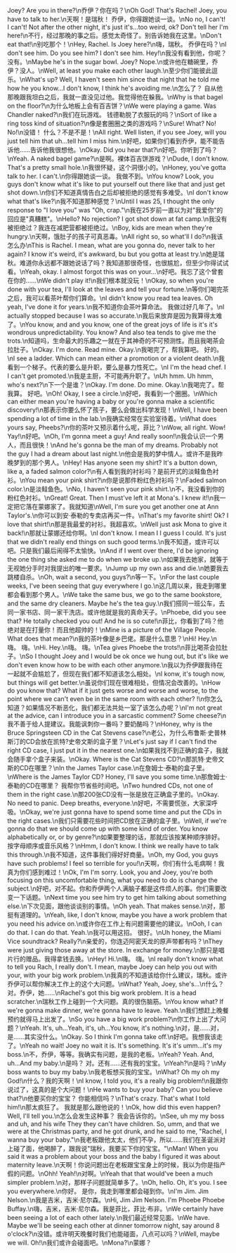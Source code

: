 Joey? Are you in there?\n乔伊？你在吗？\nOh God! That's Rachel! Joey, you have to talk to her.\n天啊！是瑞秋！ 乔伊，你得跟她谈一谈。\nNo no, I can't! I can't! Not after the other night, it's just it's...too weird, ok? Don't tell her I'm here!\n不行，经过那晚的事之后。感觉太奇怪了。别告诉她我在这里。\nDon't eat that!\n别吃那个！\nHey, Rachel. Is Joey here?\n嗨，瑞秋。 乔伊在吗？\nI don't see him. Do you see him? I don't see him. Hey!\n我没有看到他，你呢？ 没有。\nMaybe he's in the sugar bowl. Joey? Nope.\n或许他在糖碗里，乔伊？没人。\nWell, at least you make each other laugh.\n至少你们能彼此逗乐。\nWhat's up? Well, I haven't seen him since that night that he told me how he you know...I don't know, I think he's avoiding me.\n怎么了？ 自从他那晚跟我坦白之后，我就一直没见过他。我觉得他在躲我。\nWhy is that bagel on the floor?\n为什么地板上会有百吉饼？\nWe were playing a game. Was Chandler naked?\n我们在玩游戏。 钱德勒脱了衣服玩的吗？\nSort of like a ring toss kind of situation?\n像是套圈圈之类的游戏吗？\nSure! What? No! No!\n没错！ 什么？不是不是！\nAll right. Well listen, if you see Joey, will you just tell him that uh...tell him I miss him.\n好吧，如果你们看到乔伊，能不能告诉他……告诉他我很想他。\nOkay. Did you hear that?\n好吧。你听到了吗？\nYeah. A naked bagel game?\n是啊。裸体百吉饼游戏？\nDude, I don't know. That's a pretty small hole.\n我很怀疑，这个洞很小的。\nHoney, you've gotta talk to her. I can't.\n你得跟她谈一谈。 我做不到。\nYou know? Look, you guys don't know what it's like to put yourself out there like that and just get shot down.\n你们不知道真情告白之后却被拒绝的感觉有多难受。\nI don't know what that's like?\n我不知道那种感觉？\nUntil I was 25, I thought the only response to "I love you" was "Oh, crap."\n我在25岁前一直以为对"我爱你"的回应是"真糟糕"。\nHello? No rejection? I got shot down at fat camp.\n我没有被拒绝过？我连在减肥营都被拒绝过。\nBoy, kids are mean when they're hungry.\n天啊，饿肚子的孩子可真恶毒。\nAll right so, so what'll I do?\n我该怎么办\nThis is Rachel. I mean, what are you gonna do, never talk to her again? I know it's weird, it's awkward, bu but you gotta at least try.\n她是瑞秋。难道你永远都不跟她说话了吗？我知道那很奇怪，也很尴尬，但至少你得试试看。\nYeah, okay. I almost forgot this was on your...\n好吧。我忘了这个曾套在你的……\nWe didn't play it!\n我们根本就没玩！\nOkay, so when you're done with your tea, I'll look at the leaves and tell your fortune.\n等你们喝完茶之后，我可以看茶叶帮你们算命。\nI didn't know you read tea leaves. Oh yeah, I've done it for years.\n我不知道你会茶叶算命法。 我做过好几年了。\nI actually stopped because I was so accurate.\n我后来放弃是因为我算得太难了。\nYou know, and and you know, one of the great joys of life is it's it's wondrous unpredictability. You know? And also tea tends to give me the trots.\n知道吗，生命最大的乐趣之一就在于其神奇的不可预测性。而且我喝茶会拉肚子。\nOkay. I'm done. Read mine. Okay.\n我喝完了，帮我算吧。 好的。\nI see a ladder. Which can mean either a promotion or a violent death.\n我看到一个梯子。代表的要么是升职，要么是暴力性死亡。\nI I'm the head chef. I I can't get promoted.\n我是主厨，不可能再升职了。\nUh hmm. Uh hmm, who's next?\n下一个是谁？\nOkay. I'm done. Do mine. Okay.\n我喝完了。帮我算。 好吧。\nOh! Okay, I see a circle.\n好吧，我看到一个圈圈。\nWhich can either mean you're having a baby or you're gonna make a scientific discovery!\n那表示你要么怀了孩子，要么会做出科学发现！\nWell, I have been spending a lot of time in the lab.\n我确实经常在实验室待着。\nWhat does yours say, Pheebs?\n你的茶叶又预示着什么呢，菲比？\nWow, all right. Wow! Yay!\n好吧。\nOh, I'm gonna meet a guy! And really soon!\n我会认识一个男人，而且很快！\nAnd he's gonna be the man of my dreams. Probably not the guy I had a dream about last night.\n他会是我的梦中情人。或许不是我昨晚梦到的那个男人。\nHey! Has anyone seen my shirt? It's a button down, like a, a faded salmon color?\n有人看到我的衬衫吗？是前开式的淡鲑鱼色衬衫。\nYou mean your pink shirt?\n你是说那件粉红色衬衫吗？\nFaded salmon color.\n是淡鲑鱼色。\nNo, I haven't seen your pink shirt.\n不，我没看到你的粉红色衬衫。\nGreat! Great. Then I must've left it at Mona's. I knew it!\n我一定把它落在蒙娜家了。我就知道\nWell, I'm sure you get another one at Ann Taylor's.\n你可以到安·泰勒的专卖店再买一件。\nThat's my favorite shirt! Ok? I love that shirt!\n那是我最爱的衬衫。我超喜欢。\nWell just ask Mona to give it back!\n那就让蒙娜还给你啊。\nI don't know. I mean I I guess I could. It's just that we didn't really end things on such good terms.\n我不知道，或许可以吧。只是我们最后闹得不太愉快。\nAnd if I went over there, I'd be ignoring the one thing she asked me to do when we broke up.\n如果我去她家，就等于无视她分手时对我提出的唯一要求。\nJump up my own ass and die.\n她要我去跳楼自杀。\nOh, wait a second, you guys?\n等一下。\nFor the last couple weeks, I've been seeing that guy everywhere I go.\n这几周以来，我走到哪里都会看到那个男人。\nWe take the same bus, we go to the same bookstore, and the same dry cleaners. Maybe he's the tea guy.\n我们搭同一班公车，去同一家书店、同一家干洗店。或许他就是我的真命天子。\nPhoebe, did you see that? He totally checked you out! And he is so cute!\n菲比，你看到了吗？他绝对是在打量你！而且他超帅的！\nMine is a picture of the Village People. What does that mean?\n我的茶叶像是乡巴佬。那是什么意思？\nHi! Hey.\n嗨。 嗨。\nHi. Hey.\n嗨。 嗨。\nTea gives Phoebe the trots!\n菲比喝茶会拉肚子。\nSo I thought Joey and I would be ok once we hung out, but it's like we don't even know how to be with each other anymore.\n我以为乔伊跟我待在一起就不会尴尬了，但现在我们都不知道该怎么相处。\nI konw, it's tough now, but things will get better.\n虽说你们现在很难相处，但情况会改善的。\nHow do you know that? What if it just gets worse and worse and worse, to the point where we can't even be in the same room with each other? !\n你怎么知道？如果情况不断恶化，我们都无法共处一室了该怎么办呢？\nI'm not great at the advice, can I introduce you in a sarcastic comment? Some cheese?\n我不善于给人提建议。我能讽刺你一番吗？要奶酪吗？\nHoney, why is the Bruce Springsteen CD in the Cat Stevens case?\n老公，为什么布鲁斯·史普林斯汀的CD会放在凯特?史帝文斯的盒子里？\nLet's just say if I can't find the right CD case, I just put it in the nearest one.\n如果我找不到正确的盒子，我就会随手拿个盒子来装。\nOkay. Where is the Cat Stevens CD?\n那凯特·史帝文斯的CD在哪里？\nIn the James Taylor case.\n在詹姆士·泰勒的盒子里。\nWhere is the James Taylor CD? Honey, I'll save you some time.\n那詹姆士·泰勒的CD在哪里？ 我帮你节省些时间吧。\nTwo hundred CDs, not one of them in the right case.\n那200张CD没有一张是放在正确盒子里的。\nOkay. No need to panic. Deep breaths, everyone.\n好吧，不需要慌张，大家深呼吸。\nOkay, we're just gonna have to spend some time and put the CDs in the right cases.\n我们只需要花些时间把CD放在正确的盒子里。\nWell, if we're gonna do that we should come up with some kind of order. You know alphabetically or, or by genre?\n如果要整理的话，那就应该按某种顺序排好。按字母顺序或音乐风格？\nHmm, I don't know. I think we really have to talk this through.\n我不知道，这件事我们得好好商量。\nOh, my God, you guys have such problems! I feel so terrible for you!\n天啊，你们有什么毛病啊！我真为你们感到难过！\nOk, I'm I'm sorry. Look, you and Joey, you're both focusing on this uncomfortable thing, what you need to do is change the subject.\n好吧，对不起。你和乔伊两个人满脑子都是这件烦人的事。你们需要改变一下话题。\nNext time you see him try to get him talking about something else.\n下次见面，跟他谈谈别的事情。\nOh yeah. That makes sense.\n对，那挺有道理的。\nYeah, like, I don't know, maybe you have a work problem that you need his advice on.\n或许你在工作上有问题需要他的建议。\nOoh, I can do that. I can do that. Yeah.\n我可以用这招。 很好。\nUh honey, the Miami Vice soundtrack? Really?\n亲爱的，你连迈阿密天龙的原声带都有吗？\nThey were just giving those away at the store. In exchange for money.\n那只是唱片行的赠品。我得拿钱去换。\nHey! Hi.\n嗨。 嗨。\nI really don't know what to tell you Rach, I really don't. I mean, maybe Joey can help you out with your, with your big work problem.\n我真的不知道该给你什么建议，瑞秋。或许乔伊可以帮你解决工作上的这个大问题。\nWhat? Yeah, Joey, she's...\n什么？ 对。乔伊，她……\nRachel's got this big work problem. It is a head scratcher.\n瑞秋工作上碰到一个大问题。真的很伤脑筋。\nYou know what? If we're gonna make dinner, we're gonna have to leave. Yeah.\n我们想赶上晚餐预约就得马上出发了。\nSo you have a big work problem?\n你工作上出了大问题？\nYeah. It's, uh...Yeah, it's, uh...You know, it's nothing.\n对，是……对，是……其实没什么。\nOkay. So I think I'm gonna take off.\n好吧。我想我该走了。\nYeah no wait! Joey no wait it is. It's something. It's it's umm...it's my boss.\n不，乔伊，等等。我确实有问题，是我的老板。\nYeah? Yeah. And, uh...And my baby.\n是吗？ 对。还有……还有我的宝宝。\nYeah?\n是吗？\nMy boss wants to buy my baby.\n我老板想买我的宝宝。\nWhat? Oh my oh my God!\n什么？我的天啊！\nI know, I told you, it's a really big problem!\n我跟你说过了，这真的是个大问题！\nHe wants to buy your baby? Can you believe that?\n他要买你的宝宝？ 你能相信吗？\nThat's crazy. That's what I told him!\n那太疯狂了。 我就是那么跟他说的！\nOk, how did this even happen? Well, I'll tell you.\n怎么会发生这种事？ 我会告诉你的。\nSee, uh my my boss and uh, and his wife They they can't have children. So, umm, and that we were at the Christmas party, and he got drunk, and he said to me, "Rachel, I wanna buy your baby."\n我老板跟他太太，他们不孕，所以……我们在圣诞派对上碰了面，他喝醉了，跟我说"瑞秋，我要买下你的宝宝。"\nMan! When you said it was a problem about your boss and the baby I figured it was about maternity leave.\n天啊！你说问题出在老板跟宝宝身上的时候，我以为你是指产假的问题。\nOhh! Yeah!\n对啊。\nYeah that that would've been a much simpler problem.\n对，那样子问题就简单多了。\nOh, hello. Oh, it's you. I see you everywhere.\n你好。 是你，我走到哪里都会碰到你。\nI'm Jim. Jim Nelson.\n我是吉米，吉米·尼尔森。\nHi, Jim Jim Nelson. I'm Phoebe Phoebe Buffay.\n嗨，吉米，吉米·尼尔森。我是菲比，菲比·布非。\nWe certainly have been seeing a lot of each other lately.\n我们最近经常见面。\nWe have. Maybe we'll be seeing each other at dinner tomorrow night, say around 8 o'clock?\n没错。或许明天晚餐时我们也能碰面，八点可以吗？\nWell, maybe we will. Oh!\n我们或许会碰面吧。\nMona?\n蒙娜？
